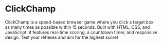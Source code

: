 # ClickChamp
ClickChamp is a speed-based browser game where you click a target box as many times as possible within 15 seconds. Built with HTML, CSS, and JavaScript, it features real-time scoring, a countdown timer, and responsive design. Test your reflexes and aim for the highest score!
